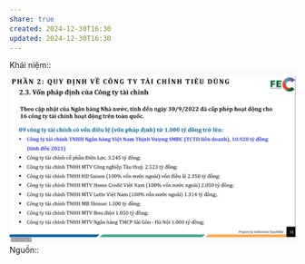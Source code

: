 ```yaml
---
share: true
created: 2024-12-30T16:30
updated: 2024-12-30T16:30
---
```

Khái niệm:: 
![Pasted image 20241230163017.png](../../../../../assets/attachments/Pasted%20image%2020241230163017.png)
Nguồn:: 
